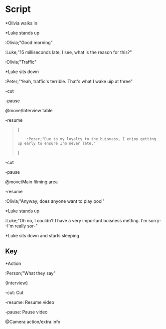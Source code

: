 # Script
\*Olivia walks in

\*Luke stands up

:Olivia;"Good morning"

:Luke;"15 milliseconds late, I see, what is the reason for this?"

:Olivia;"Traffic"

\*Luke sits down

:Peter;"Yeah, traffic's terrible. That's what I wake uip at three"

-cut

-pause

@move/Interview table

-resume

> {
>
>         :Peter;"Due to my loyalty to the buisness, I enjoy getting up early to ensure I'm never late."
>  
>  }

-cut

-pause

@move/Main filming area

-resume

:Olivia;"Anyway, does anyone want to play pool"

\*Luke stands up

:Luke;"Oh no, I couldn't I have a very important buisness metting. I'm sorry--I'm really sor-"

\*Luke sits down and starts sleeping

## Key
\*Action

:Person;"What they say"

{Interview}

-cut: Cut

-resume: Resume video

-pause: Pause video

@Camera action/extra info
